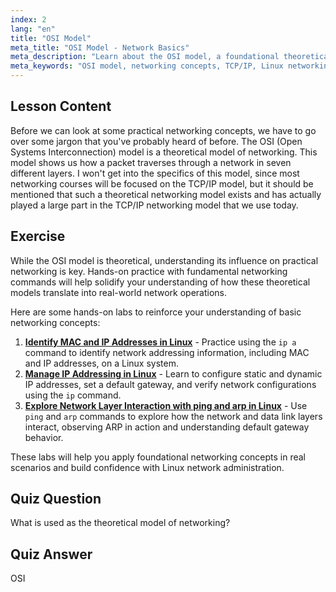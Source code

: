 ```yaml
---
index: 2
lang: "en"
title: "OSI Model"
meta_title: "OSI Model - Network Basics"
meta_description: "Learn about the OSI model, a foundational theoretical networking concept. Understand its 7 layers and relevance to TCP/IP. Essential Linux networking guide for beginners."
meta_keywords: "OSI model, networking concepts, TCP/IP, Linux networking, beginner tutorial, network layers, theoretical model"
---
```


## Lesson Content

Before we can look at some practical networking concepts, we have to go over some jargon that you've probably heard of before. The OSI (Open Systems Interconnection) model is a theoretical model of networking. This model shows us how a packet traverses through a network in seven different layers. I won't get into the specifics of this model, since most networking courses will be focused on the TCP/IP model, but it should be mentioned that such a theoretical networking model exists and has actually played a large part in the TCP/IP networking model that we use today.

## Exercise

While the OSI model is theoretical, understanding its influence on practical networking is key. Hands-on practice with fundamental networking commands will help solidify your understanding of how these theoretical models translate into real-world network operations.

Here are some hands-on labs to reinforce your understanding of basic networking concepts:

1. **[Identify MAC and IP Addresses in Linux](https://labex.io/labs/comptia-identify-mac-and-ip-addresses-in-linux-592731)** - Practice using the `ip a` command to identify network addressing information, including MAC and IP addresses, on a Linux system.
2. **[Manage IP Addressing in Linux](https://labex.io/labs/comptia-manage-ip-addressing-in-linux-592736)** - Learn to configure static and dynamic IP addresses, set a default gateway, and verify network configurations using the `ip` command.
3. **[Explore Network Layer Interaction with ping and arp in Linux](https://labex.io/labs/comptia-explore-network-layer-interaction-with-ping-and-arp-in-linux-592746)** - Use `ping` and `arp` commands to explore how the network and data link layers interact, observing ARP in action and understanding default gateway behavior.

These labs will help you apply foundational networking concepts in real scenarios and build confidence with Linux network administration.

## Quiz Question

What is used as the theoretical model of networking?

## Quiz Answer

OSI
